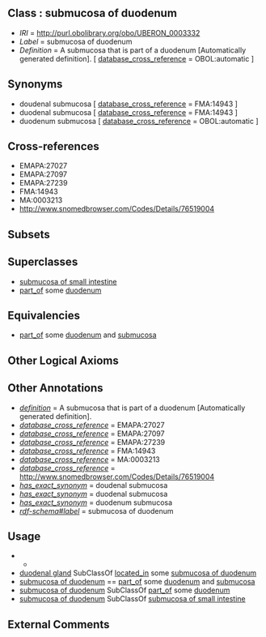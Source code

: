 
## Class : submucosa of duodenum

 * *IRI* = http://purl.obolibrary.org/obo/UBERON_0003332
 * *Label* = submucosa of duodenum
 * *Definition* = A submucosa that is part of a duodenum [Automatically generated definition]. [ [database_cross_reference](../../ef/oboInOwl#hasDbXref.md) = OBOL:automatic ]

## Synonyms

 * doudenal submucosa [ [database_cross_reference](../../ef/oboInOwl#hasDbXref.md) = FMA:14943 ]
 * duodenal submucosa [ [database_cross_reference](../../ef/oboInOwl#hasDbXref.md) = FMA:14943 ]
 * duodenum submucosa [ [database_cross_reference](../../ef/oboInOwl#hasDbXref.md) = OBOL:automatic ]

## Cross-references

 * EMAPA:27027
 * EMAPA:27097
 * EMAPA:27239
 * FMA:14943
 * MA:0003213
 * http://www.snomedbrowser.com/Codes/Details/76519004

## Subsets


## Superclasses

 * [submucosa of small intestine](../../UBERON/05/UBERON_0001205.md)
 * [part_of](../../BFO/50/BFO_0000050.md) some [duodenum](../../UBERON/14/UBERON_0002114.md)

## Equivalencies

 * [part_of](../../BFO/50/BFO_0000050.md) some [duodenum](../../UBERON/14/UBERON_0002114.md) and [submucosa](../../UBERON/09/UBERON_0000009.md)

## Other Logical Axioms


## Other Annotations

 * *[definition](../../IAO/15/IAO_0000115.md)* = A submucosa that is part of a duodenum [Automatically generated definition].
 * *[database_cross_reference](../../ef/oboInOwl#hasDbXref.md)* = EMAPA:27027
 * *[database_cross_reference](../../ef/oboInOwl#hasDbXref.md)* = EMAPA:27097
 * *[database_cross_reference](../../ef/oboInOwl#hasDbXref.md)* = EMAPA:27239
 * *[database_cross_reference](../../ef/oboInOwl#hasDbXref.md)* = FMA:14943
 * *[database_cross_reference](../../ef/oboInOwl#hasDbXref.md)* = MA:0003213
 * *[database_cross_reference](../../ef/oboInOwl#hasDbXref.md)* = http://www.snomedbrowser.com/Codes/Details/76519004
 * *[has_exact_synonym](../../ym/oboInOwl#hasExactSynonym.md)* = doudenal submucosa
 * *[has_exact_synonym](../../ym/oboInOwl#hasExactSynonym.md)* = duodenal submucosa
 * *[has_exact_synonym](../../ym/oboInOwl#hasExactSynonym.md)* = duodenum submucosa
 * *[rdf-schema#label](../../el/rdf-schema#label.md)* = submucosa of duodenum

## Usage

 * -
 * [duodenal gland](../../UBERON/12/UBERON_0001212.md) SubClassOf [located_in](../../RO/25/RO_0001025.md) some [submucosa of duodenum](../../UBERON/32/UBERON_0003332.md)
 * [submucosa of duodenum](../../UBERON/32/UBERON_0003332.md) == [part_of](../../BFO/50/BFO_0000050.md) some [duodenum](../../UBERON/14/UBERON_0002114.md) and [submucosa](../../UBERON/09/UBERON_0000009.md)
 * [submucosa of duodenum](../../UBERON/32/UBERON_0003332.md) SubClassOf [part_of](../../BFO/50/BFO_0000050.md) some [duodenum](../../UBERON/14/UBERON_0002114.md)
 * [submucosa of duodenum](../../UBERON/32/UBERON_0003332.md) SubClassOf [submucosa of small intestine](../../UBERON/05/UBERON_0001205.md)

## External Comments

